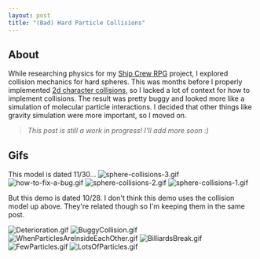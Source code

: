 ```yaml
---
layout: post
title: "(Bad) Hard Particle Collisions"
---
```


## About

While researching physics for my [Ship Crew RPG](./2023-6-29-ship-crew-rpg.md) project, I explored collision mechanics for hard spheres. This was months before I properly implemented [2d character collisions](./2023-4-7-2d-polar-collisions.md), so I lacked a lot of context for how to implement collisions. The result was pretty buggy and looked more like a simulation of molecular particle interactions. I decided that other things like gravity simulation were more important, so I moved on.

> *This post is still a work in progress! I'll add more soon :)*

## Gifs

This model is dated 11/30...
![sphere-collisions-3.gif](https://drive.google.com/uc?id=1yAQmYNCaUNJr8X738jCMMXYyF2ElGKwL&export=download)
![how-to-fix-a-bug.gif](https://drive.google.com/uc?id=1hgJCZxGzqbfxE3wYpXTP9gpAOSnb1y3Q&export=download)
![sphere-collisions-2.gif](https://drive.google.com/uc?id=1RaqL74H1PZxtlNpMczLzZXRQYfdvRooZ&export=download)
![sphere-collisions-1.gif](https://drive.google.com/uc?id=1E8bYsJIQE7YXonDl5YSQrHT7LjgD9hLU&export=download)

But this demo is dated 10/28. I don't think this demo uses the collision model up above. They're related though so I'm keeping them in the same post.

![Deterioration.gif](https://drive.google.com/uc?id=1TPfGdLy55uD_avAqoyS4GsFO6F4_FJi8&export=download)
![BuggyCollision.gif](https://drive.google.com/uc?id=1m-Sr6d7NpO4RnKUzffYq0k65lIRZc5OE&export=download)
![WhenParticlesAreInsideEachOther.gif](https://drive.google.com/uc?id=1M1X3J6PLC4a9ABcCJG-w1WRhn9FHvUxu&export=download)
![BilliardsBreak.gif](https://drive.google.com/uc?id=1Z6DsWk8sIqpu1cTBVuqLhk0qrtYIn9rF&export=download)
![FewParticles.gif](https://drive.google.com/uc?id=1fjDquq_oKJLYTRXBMaPSpS2nB7LYtxW5&export=download)
![LotsOfParticles.gif](https://drive.google.com/uc?id=1pldUGYKGIxHfWkf3Sbfv8jI64XIGIhOJ&export=download)
